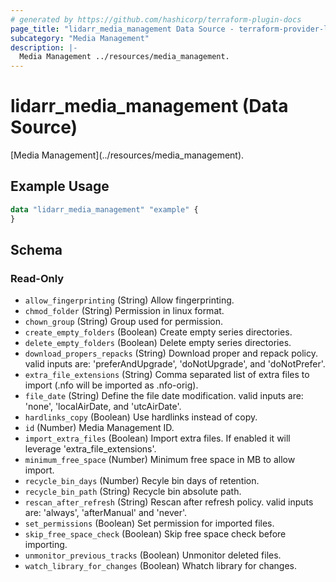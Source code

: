 ```yaml
---
# generated by https://github.com/hashicorp/terraform-plugin-docs
page_title: "lidarr_media_management Data Source - terraform-provider-lidarr"
subcategory: "Media Management"
description: |-
  Media Management ../resources/media_management.
---
```


# lidarr_media_management (Data Source)

<!-- subcategory:Media Management -->[Media Management](../resources/media_management).

## Example Usage

```terraform
data "lidarr_media_management" "example" {
}
```

<!-- schema generated by tfplugindocs -->
## Schema

### Read-Only

- `allow_fingerprinting` (String) Allow fingerprinting.
- `chmod_folder` (String) Permission in linux format.
- `chown_group` (String) Group used for permission.
- `create_empty_folders` (Boolean) Create empty series directories.
- `delete_empty_folders` (Boolean) Delete empty series directories.
- `download_propers_repacks` (String) Download proper and repack policy. valid inputs are: 'preferAndUpgrade', 'doNotUpgrade', and 'doNotPrefer'.
- `extra_file_extensions` (String) Comma separated list of extra files to import (.nfo will be imported as .nfo-orig).
- `file_date` (String) Define the file date modification. valid inputs are: 'none', 'localAirDate, and 'utcAirDate'.
- `hardlinks_copy` (Boolean) Use hardlinks instead of copy.
- `id` (Number) Media Management ID.
- `import_extra_files` (Boolean) Import extra files. If enabled it will leverage 'extra_file_extensions'.
- `minimum_free_space` (Number) Minimum free space in MB to allow import.
- `recycle_bin_days` (Number) Recyle bin days of retention.
- `recycle_bin_path` (String) Recycle bin absolute path.
- `rescan_after_refresh` (String) Rescan after refresh policy. valid inputs are: 'always', 'afterManual' and 'never'.
- `set_permissions` (Boolean) Set permission for imported files.
- `skip_free_space_check` (Boolean) Skip free space check before importing.
- `unmonitor_previous_tracks` (Boolean) Unmonitor deleted files.
- `watch_library_for_changes` (Boolean) Whatch library for changes.


